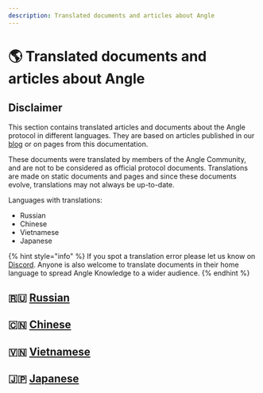 ```yaml
---
description: Translated documents and articles about Angle
---
```


# 🌎 Translated documents and articles about Angle

## Disclaimer

This section contains translated articles and documents about the Angle protocol in different languages. They are based on articles published in our [blog](https://blog.angle.money) or on pages from this documentation.

These documents were translated by members of the Angle Community, and are not to be considered as official protocol documents. Translations are made on static documents and pages and since these documents evolve, translations may not always be up-to-date.

Languages with translations:

- Russian
- Chinese
- Vietnamese
- Japanese

{% hint style="info" %}
If you spot a translation error please let us know on [Discord](https://discord.gg/kzBp32ZNK7). Anyone is also welcome to translate documents in their home language to spread Angle Knowledge to a wider audience.
{% endhint %}

## 🇷🇺 [Russian](russian/README.md)

## 🇨🇳 [Chinese](chinese/README.md)

## 🇻🇳 [Vietnamese](vietnamese/README.md)

## 🇯🇵 [Japanese](japanese/README.md)
